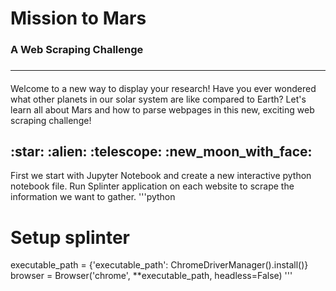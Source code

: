 # Mission to Mars
### A Web Scraping Challenge
### <hr>
#### 
Welcome to a new way to display your research! Have you ever wondered what other planets in our solar system are like compared to Earth? Let's learn all about Mars and how to parse webpages in this new, exciting web scraping challenge!

<h2> :star: :alien: :telescope: :new_moon_with_face: </h2> 

First we start with Jupyter Notebook and create a new interactive python notebook file. Run Splinter application on each website to scrape the information we want to gather. 
'''python
# Setup splinter
executable_path = {'executable_path': ChromeDriverManager().install()}
browser = Browser('chrome', **executable_path, headless=False)
'''